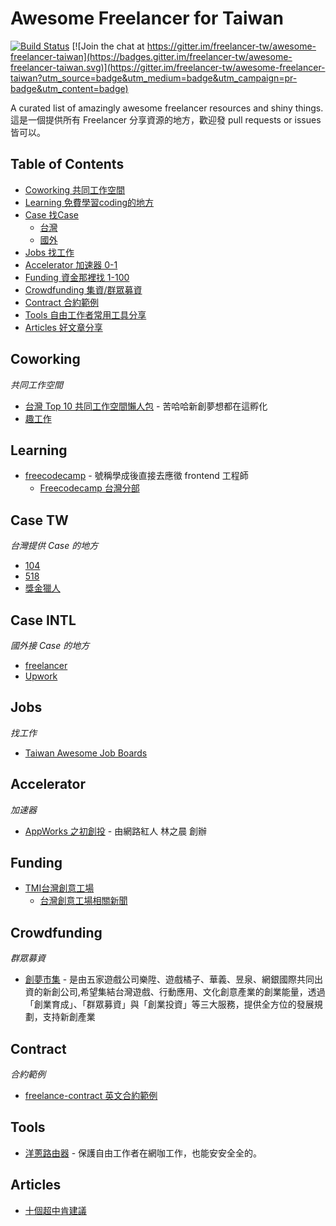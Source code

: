 # Awesome Freelancer for Taiwan 

[![Build Status](https://api.travis-ci.org/freelancer-tw/awesome-freelancer-taiwan.svg)](https://travis-ci.org/freelancer-tw/awesome-freelancer-taiwan)
[![Join the chat at https://gitter.im/freelancer-tw/awesome-freelancer-taiwan](https://badges.gitter.im/freelancer-tw/awesome-freelancer-taiwan.svg)](https://gitter.im/freelancer-tw/awesome-freelancer-taiwan?utm_source=badge&utm_medium=badge&utm_campaign=pr-badge&utm_content=badge)

A curated list of amazingly awesome freelancer resources and shiny things.
這是一個提供所有 Freelancer 分享資源的地方，歡迎發 pull requests or issues 皆可以。

## Table of Contents
- [Coworking 共同工作空間](#coworking)
- [Learning 免費學習coding的地方](#learning)
- [Case 找Case](#case)
   - [台灣](#case-tw)
   - [國外](#case-intl)
- [Jobs 找工作](#jobs)
- [Accelerator 加速器 0-1](#accelerator)
- [Funding 資金那裡找 1-100](#funding)
- [Crowdfunding 集資/群眾募資](#crowdfunding)
- [Contract 合約範例](contract)
- [Tools 自由工作者常用工具分享](#tools)
- [Articles 好文章分享](#articles)

## Coworking
*共同工作空間*
* [台灣 Top 10 共同工作空間懶人包](https://buzzorange.com/techorange/2015/06/08/foreignmedia-tw10cowsoace-harryhsu/) - 苦哈哈新創夢想都在這孵化
* [趣工作](http://www.keepworkingtaipei.com/)

## Learning
* [freecodecamp](https://www.freecodecamp.com/) - 號稱學成後直接去應徵 frontend 工程師
   * [Freecodecamp 台灣分部](https://www.facebook.com/groups/free.code.camp.taipei/) 

## Case TW
*台灣提供 Case 的地方*
* [104](http://case.104.com.tw/)
* [518](http://case.518.com.tw/)
* [獎金獵人](https://bhuntr.com/)

## Case INTL
*國外接 Case 的地方*
* [freelancer](https://www.freelancer.com/)
* [Upwork](https://www.upwork.com/)

## Jobs
*找工作*
* [Taiwan Awesome Job Boards](https://github.com/freelancer-tw/awesome-job-boards-taiwan)

## Accelerator
*加速器*
* [AppWorks 之初創投](http://appworks.tw/) - 由網路紅人 林之晨 創辦

## Funding
* [TMI台灣創意工場](http://tmi.vc/team)
   * [台灣創意工場相關新聞](http://www.bnext.com.tw/article/view/id/28293) 

## Crowdfunding
*群眾募資*
* [創夢市集](https://www.ditfunding.com) - 是由五家遊戲公司樂陞、遊戲橘子、華義、昱泉、網銀國際共同出資的新創公司,希望集結台灣遊戲、行動應用、文化創意產業的創業能量，透過「創業育成」、「群眾募資」與「創業投資」等三大服務，提供全方位的發展規劃，支持新創產業

## Contract
*合約範例*
* [freelance-contract 英文合約範例](https://github.com/ashedryden/freelance-contract/blob/master/README.md)

## Tools
* [洋蔥路由器](https://zh.wikipedia.org/wiki/Tor) - 保護自由工作者在網咖工作，也能安安全全的。

## Articles
* [十個超中肯建議](http://animapp.tw/blog/insight/topic/1686-10-tips-for-surviving-as-a-freelance-artist.html)
